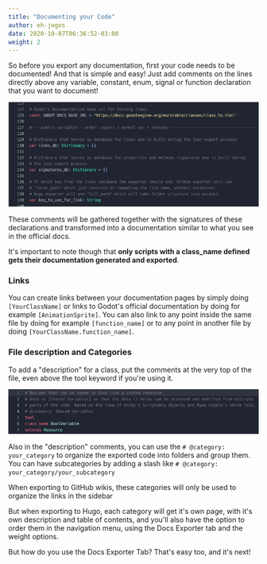 ```yaml
---
title: "Documenting your Code"
author: eh-jogos  
date: 2020-10-07T06:36:52-03:00
weight: 2
---
```


So before you export any documentation, first your code needs to be documented! And that is simple and easy! Just add comments on the lines directly above any variable, constant, enum, signal or function declaration that you want to document! 

![Image with examples](images/documenting_basic.png)

These comments will be gathered together with the signatures of these declarations and transformed into a documentation similar to what you see in the official docs. 

It's important to note though that **only scripts with a class_name defined gets their documentation generated and exported**.

### Links

You can create links between your documentation pages by simply doing `[YourClassName]` or links to Godot's official documentation by doing for example `[AnimationSprite]`. You can also link to any point inside the same file by doing for example `[function_name]` or to any point in another file by doing `[YourClassName.function_name]`.

### File description and Categories

To add a "description" for a class, put the comments at the very top of the file, even above the tool keyword if you're using it.

![Image with example](images/documenting_description_categories.png)

Also in the "description" comments, you can use the `# @category: your_category` to organize the exported code into folders and group them. You can have subcategories by adding a slash like `# @category: your_category/your_subcategory`

When exporting to GitHub wikis, these categories will only be used to organize the links in the sidebar

But when exporting to Hugo, each category will get it's own page, with it's own description and table of contents, and you'll also have the option to order them in the navigation menu, using the Docs Exporter tab and the weight options.

But how do you use the Docs Exporter Tab? That's easy too, and it's next!

